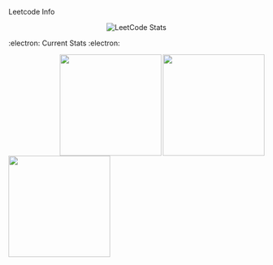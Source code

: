 Leetcode Info 

<div align="center">
  <img src="https://leetcard.jacoblin.cool/Vishal?theme=dark" alt="LeetCode Stats">
</div>

:electron: Current Stats :electron:

<a href="https://github.com/Hushcoder/github-readme-stats">
  <img height=200 align="right" src="https://github-readme-stats.vercel.app/api?username=Hushcoder&show_icons=true&theme=transparent" />
</a>
<a href="https://github.com/Hushcoder/github-readme-stats">
  <img height=200 align="right" src="https://github-readme-stats.vercel.app/api?username=Hushcoder&show_icons=true&theme=transparent" />
</a>
<a href="https://github.com/Hushcoder/convoychat">
  <img height=200 align="center" src="https://github-readme-stats.vercel.app/api/top-langs/?username=hushcoder&layout=compact&theme=transparent&langs_count=8&card_width=320" />
</a>



